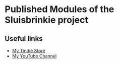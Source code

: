# Published Modules of the Sluisbrinkie project
## Useful links
- [My Tindie Store](https://www.tindie.com/stores/sluisbrinkie/)
- [My YouTube Channel](https://www.youtube.com/@niektenbrinke5733)
